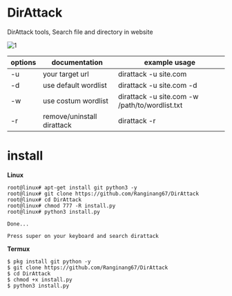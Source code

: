 # DirAttack
DirAttack tools, Search file and directory in website


![1](https://github.com/Ranginang67/DirAttack/blob/master/desktop/ex.gif)


| options | documentation              | example usage                                   |
|---------|----------------------------|-------------------------------------------------|
| -u      | your target url            | dirattack -u site.com                           |
| -d      | use default wordlist       | dirattack -u site.com -d                        |
| -w      | use costum wordlist        | dirattack -u site.com -w /path/to/wordlist.txt  |
| -r      | remove/uninstall dirattack | dirattack -r                                    |


# install


**Linux**
```
root@linux# apt-get install git python3 -y
root@linux# git clone https://github.com/Ranginang67/DirAttack
root@linux# cd DirAttack
root@linux# chmod 777 -R install.py
root@linux# python3 install.py

Done...

Press super on your keyboard and search dirattack

```

**Termux**
```
$ pkg install git python -y
$ git clone https://github.com/Ranginang67/DirAttack
$ cd DirAttack
$ chmod +x install.py
$ python3 install.py
```
